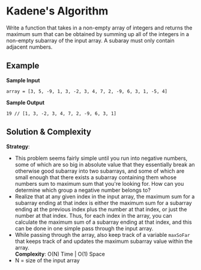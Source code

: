 # Kadene's Algorithm  
Write a function that takes in a non-empty array of integers and returns the maximum sum that can be obtained by summing up all of the integers in a non-empty subarray of the input array. A subaray must only contain adjacent numbers.  

## Example  
__Sample Input__ 
```
array = [3, 5, -9, 1, 3, -2, 3, 4, 7, 2, -9, 6, 3, 1, -5, 4]  
```
__Sample Output__  
```
19 // [1, 3, -2, 3, 4, 7, 2, -9, 6, 3, 1]
```

## Solution & Complexity  
__Strategy__:  
* This problem seems fairly simple until you run into negative numbers, some of which are so big in absolute value that they essentially break an otherwise good subarray into two subarrays, and some of which are small enough that there exists a subarray containing them whose numbers sum to maximum sum that you're looking for. How can you determine which group a negative number belongs to?  
* Realize that at any given index in the input array, the maximum sum for a subarray ending at that index is either the maximum sum for a subarray ending at the previous index plus the number at that index, or just the number at that index. Thus, for each index in the array, you can calculate the maximum sum of a subarray ending at that index, and this can be done in one simple pass through the input array.  
* While passing through the array, also keep track of a variable `maxSoFar` that keeps track of and updates the maximum subarray value within the array.  
__Complexity__: O(N) Time | O(1) Space  
* N = size of the input array